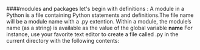 ####modules and packages
let's begin with definitions :
A module in a Python is a file containing Python statements and definitions.The file name will be a module name with a .py extention.
Within a module, the module’s name (as a string) is available as the value of the global variable __name__
For instance, use your favorite text editor to create a file called .py in the current directory with the following contents:
